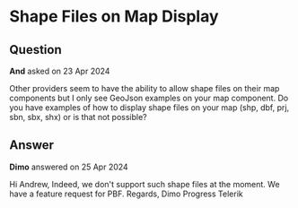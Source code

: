 # Shape Files on Map Display

## Question

**And** asked on 23 Apr 2024

Other providers seem to have the ability to allow shape files on their map components but I only see GeoJson examples on your map component. Do you have examples of how to display shape files on your map (shp, dbf, prj, sbn, sbx, shx) or is that not possible?

## Answer

**Dimo** answered on 25 Apr 2024

Hi Andrew, Indeed, we don't support such shape files at the moment. We have a feature request for PBF. Regards, Dimo Progress Telerik
